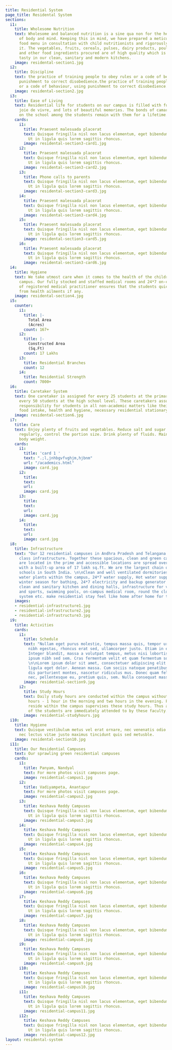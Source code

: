 ```yaml
---
title: Residential System
page_title: Residental System
sections:
  i1:
    title: Wholesome Nutrition
    text: Wholesome and balanced nutrition is a sine qua non for the healthy growth
      of body and mind. Keeping this in mind, we have prepared a meticulously planned
      food menu in consultation with child nutritionists and rigorously adhere to
      it. The vegetables, fruits, cereals, pulses, dairy products, poultry products
      and other food ingredients procured are of high quality which is then cooked
      tasty in our clean, sanitary and modern kitchens.
    image: residental-section1.jpg
  i2:
    title: Discipline
    text: the practice of training people to obey rules or a code of behaviour, using
      punishment to correct disobedience.the practice of training people to obey rules
      or a code of behaviour, using punishment to correct disobedience.
    image: residental-section2.jpg
  i3:
    title: Ease of Living
    text: Residential life for students on our campus is filled with fun, friendships,
      joie de vivre, and lots of beautiful memories. The bonds of camaraderie developed
      on the school among the students remain with them for a lifetime.
    cards:
      i1:
        title: Praesent malesuada placerat
        text: Quisque fringilla nisl non lacus elementum, eget bibendum orci ornare.
          Ut in ligula quis lorem sagittis rhoncus.
        image: residental-section3-card1.jpg
      i2:
        title: Praesent malesuada placerat
        text: Quisque fringilla nisl non lacus elementum, eget bibendum orci ornare.
          Ut in ligula quis lorem sagittis rhoncus.
        image: residental-section3-card2.jpg
      i3:
        title: Phone calls to parents
        text: Quisque fringilla nisl non lacus elementum, eget bibendum orci ornare.
          Ut in ligula quis lorem sagittis rhoncus.
        image: residental-section3-card3.jpg
      i4:
        title: Praesent malesuada placerat
        text: Quisque fringilla nisl non lacus elementum, eget bibendum orci ornare.
          Ut in ligula quis lorem sagittis rhoncus.
        image: residental-section3-card4.jpg
      i5:
        title: Praesent malesuada placerat
        text: Quisque fringilla nisl non lacus elementum, eget bibendum orci ornare.
          Ut in ligula quis lorem sagittis rhoncus.
        image: residental-section3-card5.jpg
      i6:
        title: Praesent malesuada placerat
        text: Quisque fringilla nisl non lacus elementum, eget bibendum orci ornare.
          Ut in ligula quis lorem sagittis rhoncus.
        image: residental-section3-card6.jpg
  i4:
    title: Hygiene
    text: We take utmost care when it comes to the health of the children within the
      campus. Our fully stocked and staffed medical rooms and 24*7 on-call availability
      of registered medical practitioner ensures that the students quickly recover
      from health ailments if any.
    image: residental-section4.jpg
  i5:
    counter:
      i1:
        title: |-
          Total Area
          (Acres)
        count: 167+
      i2:
        title: |-
          Constructed Area
          (Sq.Ft)
        count: 17 Lakhs
      i3:
        title: Residential Branches
        count: 12
      i4:
        title: Residential Strength
        count: 7000+
  i6:
    title: Caretaker System
    text: One caretaker is assigned for every 25 students at the primary level and
      every 50 students at the high school level. These caretakers assume the complete
      responsibility for students in all non-academic matters like their daily schedule,
      food intake, health and hygiene, necessary residential stationary etc.
    image: residental-section6.jpg
  i7:
    title: Care
    text: Enjoy plenty of fruits and vegetables. Reduce salt and sugar intake. Eat
      regularly, control the portion size. Drink plenty of fluids. Maintain a healthy
      body weight.
    cards:
      i1:
        title: 'card 1 '
        text: ".;l,jnhbgvfvghjm,hjbnm"
        url: "/academics.html"
        image: card.jpg
      i2:
        title: 
        text: 
        url: 
        image: card.jpg
      i3:
        title: 
        text: 
        url: 
        image: card.jpg
      i4:
        title: 
        text: 
        url: 
        image: card.jpg
  i8:
    title: Infrastructure
    text: "Our 12 residential campuses in Andhra Pradesh and Telangana have best in
      class infrastructure. Together these spacious, clean and green campuses which
      are located in the prime and accessible locations are spread over 167 acres
      with a built-up area of 17 lakh sq.ft. We are the largest chain of residential
      schools in South India. \n\nClean and well ventilated dormitories, mineral drinking
      water plants within the campus, 24*7 water supply, Hot water supply during the
      winter season for bathing, 24*7 electricity and backup generator power supply,
      clean and sanitary kitchen and dining halls, infrastructure for various games
      and sports, swimming pools, on-campus medical room, round the clock security
      system etc. make residential stay feel like home after home for the students."
    images:
    - residential-infrastructure1.jpg
    - residential-infrastructure2.jpg
    - residential-infrastructure3.jpg
  i9:
    title: Activities
    cards:
      i1:
        title: Schedule
        text: "Nullam eget purus molestie, tempus massa quis, tempor urna. Nam nec
          nibh egestas, rhoncus erat sed, ullamcorper justo. Etiam in euismod elit.
          Integer blandit, massa a volutpat tempus, metus nisi lobortis nibh, at placerat
          ipsum nibh sed sem. Cras fermentum velit et quam fermentum sollicitudin.
          \n\nLorem ipsum dolor sit amet, consectetuer adipiscing elit. Aenean commodo
          ligula eget dolor. Aenean massa. Cum sociis natoque penatibus et magnis
          dis parturient montes, nascetur ridiculus mus. Donec quam felis, ultricies
          nec, pellentesque eu, pretium quis, sem. Nulla consequat massa quis enim."
        image: residential-section9.jpg
      i2:
        title: Study Hours
        text: Daily study hours are conducted within the campus without fail for three
          hours - 1 hour in the morning and two hours in the evening. Faculty who
          reside within the campus supervises these study hours. Thus any doubts/clarifications
          of the students are immediately attended to by these faculty.
        image: residential-studyhours.jpg
  i10:
    title: Hygiene
    text: Quisque vestibulum metus vel erat ornare, nec venenatis odio tempus. Aenean
      nec lectus vitae justo maximus tincidunt quis sed metusble.
    image: residental-section10.jpg
  i11:
    title: Our Residential Campuses
    text: Our sprawling green residential campuses
    cards:
      i1:
        title: Panyam, Nandyal
        text: For more photos visit campuses page.
        image: residential-campus1.jpg
      i2:
        title: Vadiyampeta, Anantapur
        text: For more photos visit campuses page.
        image: residential-campus2.jpg
      i3:
        title: Keshava Reddy Campuses
        text: Quisque fringilla nisl non lacus elementum, eget bibendum orci ornare.
          Ut in ligula quis lorem sagittis rhoncus.
        image: residential-campus3.jpg
      i4:
        title: Keshava Reddy Campuses
        text: Quisque fringilla nisl non lacus elementum, eget bibendum orci ornare.
          Ut in ligula quis lorem sagittis rhoncus.
        image: residential-campus4.jpg
      i5:
        title: Keshava Reddy Campuses
        text: Quisque fringilla nisl non lacus elementum, eget bibendum orci ornare.
          Ut in ligula quis lorem sagittis rhoncus.
        image: residential-campus5.jpg
      i6:
        title: Keshava Reddy Campuses
        text: Quisque fringilla nisl non lacus elementum, eget bibendum orci ornare.
          Ut in ligula quis lorem sagittis rhoncus.
        image: residential-campus6.jpg
      i7:
        title: Keshava Reddy Campuses
        text: Quisque fringilla nisl non lacus elementum, eget bibendum orci ornare.
          Ut in ligula quis lorem sagittis rhoncus.
        image: residential-campus7.jpg
      i8:
        title: Keshava Reddy Campuses
        text: Quisque fringilla nisl non lacus elementum, eget bibendum orci ornare.
          Ut in ligula quis lorem sagittis rhoncus.
        image: residential-campus8.jpg
      i9:
        title: Keshava Reddy Campuses
        text: Quisque fringilla nisl non lacus elementum, eget bibendum orci ornare.
          Ut in ligula quis lorem sagittis rhoncus.
        image: residential-campus9.jpg
      i10:
        title: Keshava Reddy Campuses
        text: Quisque fringilla nisl non lacus elementum, eget bibendum orci ornare.
          Ut in ligula quis lorem sagittis rhoncus.
        image: residential-campus10.jpg
      i11:
        title: Keshava Reddy Campuses
        text: Quisque fringilla nisl non lacus elementum, eget bibendum orci ornare.
          Ut in ligula quis lorem sagittis rhoncus.
        image: residential-campus11.jpg
      i12:
        title: Keshava Reddy Campuses
        text: Quisque fringilla nisl non lacus elementum, eget bibendum orci ornare.
          Ut in ligula quis lorem sagittis rhoncus.
        image: residential-campus12.jpg
layout: residental-system
---
```


